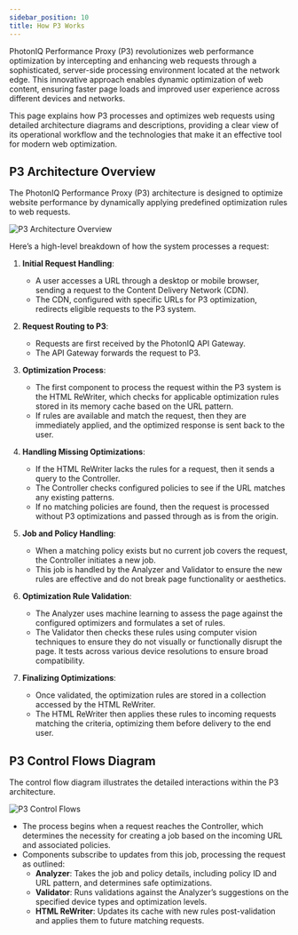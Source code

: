 ```yaml
---
sidebar_position: 10
title: How P3 Works
---
```


PhotonIQ Performance Proxy (P3) revolutionizes web performance optimization by intercepting and enhancing web requests through a sophisticated, server-side processing environment located at the network edge. This innovative approach enables dynamic optimization of web content, ensuring faster page loads and improved user experience across different devices and networks.

This page explains how P3 processes and optimizes web requests using detailed architecture diagrams and descriptions, providing a clear view of its operational workflow and the technologies that make it an effective tool for modern web optimization.

## P3 Architecture Overview

The PhotonIQ Performance Proxy (P3) architecture is designed to optimize website performance by dynamically applying predefined optimization rules to web requests.

![P3 Architecture Overview](/img/photoniq/p3/p3-architecture-overview.png)

Here’s a high-level breakdown of how the system processes a request:

1. **Initial Request Handling**:
   - A user accesses a URL through a desktop or mobile browser, sending a request to the Content Delivery Network (CDN).
   - The CDN, configured with specific URLs for P3 optimization, redirects eligible requests to the P3 system.

2. **Request Routing to P3**:
   - Requests are first received by the PhotonIQ API Gateway.
   - The API Gateway forwards the request to P3.

3. **Optimization Process**:
   - The first component to process the request within the P3 system is the HTML ReWriter, which checks for applicable optimization rules stored in its memory cache based on the URL pattern.
   - If rules are available and match the request, then they are immediately applied, and the optimized response is sent back to the user.

4. **Handling Missing Optimizations**:
   - If the HTML ReWriter lacks the rules for a request, then it sends a query to the Controller.
   - The Controller checks configured policies to see if the URL matches any existing patterns.
   - If no matching policies are found, then the request is processed without P3 optimizations and passed through as is from the origin.

5. **Job and Policy Handling**:
   - When a matching policy exists but no current job covers the request, the Controller initiates a new job.
   - This job is handled by the Analyzer and Validator to ensure the new rules are effective and do not break page functionality or aesthetics.

6. **Optimization Rule Validation**:
   - The Analyzer uses machine learning to assess the page against the configured optimizers and formulates a set of rules.
   - The Validator then checks these rules using computer vision techniques to ensure they do not visually or functionally disrupt the page. It tests across various device resolutions to ensure broad compatibility.

7. **Finalizing Optimizations**:
   - Once validated, the optimization rules are stored in a collection accessed by the HTML ReWriter.
   - The HTML ReWriter then applies these rules to incoming requests matching the criteria, optimizing them before delivery to the end user.

## P3 Control Flows Diagram

The control flow diagram illustrates the detailed interactions within the P3 architecture.

![P3 Control Flows](/img/photoniq/p3/p3-control-flows.png)

- The process begins when a request reaches the Controller, which determines the necessity for creating a job based on the incoming URL and associated policies.
- Components subscribe to updates from this job, processing the request as outlined:
  - **Analyzer**: Takes the job and policy details, including policy ID and URL pattern, and determines safe optimizations.
  - **Validator**: Runs validations against the Analyzer’s suggestions on the specified device types and optimization levels.
  - **HTML ReWriter**: Updates its cache with new rules post-validation and applies them to future matching requests.
